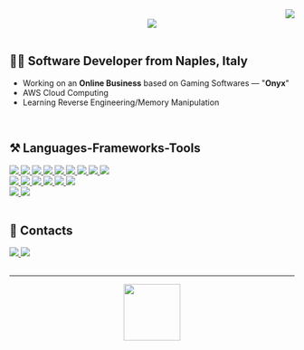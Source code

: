 <img align="right" src="https://visitor-badge.laobi.icu/badge?page_id=lorenzomatrullo.lorenzomatrullo&left_color=%23262831&right_color=%23262831"/>


<br>

<div align="center">
    <a href="https://lorenzomatrullo.dev/" target="_blank">
        <img src="https://lanyard.cnrad.dev/api/307921446225838080">
    </a>
</div>

<br>

<h2 align="left">👨‍💻 Software Developer from Naples, Italy</h2>

* Working on an **Online Business** based on Gaming Softwares — "**Onyx**"
* AWS Cloud Computing
* Learning Reverse Engineering/Memory Manipulation

<br>

<h2 align="left">⚒️ Languages-Frameworks-Tools</h2>
<div class="frameworks" align="left">
    <a href="https://github.com/lorenzomatrullo/Swift" target="_blank" rel="noreferrer">
        <img src="http://lorenzomatrullo.ddns.net/github-profile/swift.svg">
    </a>
    <a href="https://github.com/lorenzomatrullo/Swift" target="_blank" rel="noreferrer">
        <img src="http://lorenzomatrullo.ddns.net/github-profile/swiftui.png?v=2">
    </a>
    <a href="https://github.com/lorenzomatrullo/c-programming" target="_blank" rel="noreferrer">
        <img src="http://lorenzomatrullo.ddns.net/github-profile/c.svg">
    </a>
    <a href="https://github.com/lorenzomatrullo/cpp" target="_blank" rel="noreferrer">
        <img src="http://lorenzomatrullo.ddns.net/github-profile/cpp.svg">
    </a>
    <a href="https://github.com/lorenzomatrullo/JavaScript" target="_blank" rel="noreferrer">
        <img src="http://lorenzomatrullo.ddns.net/github-profile/javascript.svg">
    </a>
    <a href="https://www.w3schools.com/html/" target="_blank" rel="noreferrer">
        <img src="http://lorenzomatrullo.ddns.net/github-profile/html.svg">
    </a>
    <a href="https://www.w3schools.com/css/" target="_blank" rel="noreferrer">
        <img src="http://lorenzomatrullo.ddns.net/github-profile/css.svg">
    </a>
    <a href="https://github.com/lorenzomatrullo/Lua" target="_blank" rel="noreferrer">
        <img src="http://lorenzomatrullo.ddns.net/github-profile/lua.svg">
    </a>
    <a href="https://github.com/lorenzomatrullo/Batch" target="_blank" rel="noreferrer">
        <img src="http://lorenzomatrullo.ddns.net/github-profile/powershell.svg?v=2">
    </a>
    <br>
    <a href="https://developer.apple.com/" target="_blank" rel="noreferrer">
        <img src="http://lorenzomatrullo.ddns.net/github-profile/apple.svg">
    </a>
    <a href="https://aws.amazon.com/" target="_blank" rel="noreferrer">
        <img src="http://lorenzomatrullo.ddns.net/github-profile/aws.svg">
    </a>
    <a href="https://git-scm.com/" target="_blank" rel="noreferrer">
        <img src="http://lorenzomatrullo.ddns.net/github-profile/git.svg">
    </a>
    <a href="https://discord.js.org/" target="_blank" rel="noreferrer">
        <img src="http://lorenzomatrullo.ddns.net/github-profile/discordjs.svg">
    </a>
    <a href="https://nodejs.org/en" target="_blank" rel="noreferrer">
        <img src="http://lorenzomatrullo.ddns.net/github-profile/nodejs.svg">
    </a>
    <a href="https://www.mongodb.com/" target="_blank" rel="noreferrer">
        <img src="http://lorenzomatrullo.ddns.net/github-profile/mongodb.svg">
    </a>
    <br>
    <a href="https://developer.apple.com/" target="_blank" rel="noreferrer">
        <img src="https://skillicons.dev/icons?i=vscode">
    </a>
    <a href="https://developer.apple.com/" target="_blank" rel="noreferrer">
        <img src="https://skillicons.dev/icons?i=visualstudio">
    </a>
</div>

<br>

<h2> 📓 Contacts </h2>
<div class="contacts" align="left">
    <a href="mailto:info@lorenzomatrullo.dev" target="_blank" rel="noreferrer">
        <img src="http://lorenzomatrullo.ddns.net/github-profile/gmail.svg">
    </a>
    <a href="https://www.instagram.com/lorenzomatrullo/" target="_blank" rel="noreferrer">
        <img src="http://lorenzomatrullo.ddns.net/github-profile/instagram.svg">
    </a>
</div>

<br>
<hr>

<div align="center">
    <a href="https://www.paypal.com/paypalme/lorenzomatrullo" target="_blank">
        <img style='border:0px;height:100px' src="http://lorenzomatrullo.ddns.net/github-profile/paypal-button.png">
    </a>
</div>
